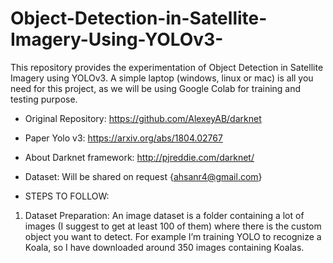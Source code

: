 # Object-Detection-in-Satellite-Imagery-Using-YOLOv3-
This repository provides the experimentation of Object Detection in Satellite Imagery using YOLOv3.
A simple laptop (windows, linux or mac) is all you need for this project, as we will be using Google Colab for training and testing purpose.

* Original Repository: https://github.com/AlexeyAB/darknet

* Paper Yolo v3: https://arxiv.org/abs/1804.02767

* About Darknet framework: http://pjreddie.com/darknet/

* Dataset: Will be shared on request {ahsanr4@gmail.com}

* STEPS TO FOLLOW:

1. Dataset Preparation: 
An image dataset is a folder containing a lot of images (I suggest to get at least 100 of them) where there is the custom object you want to detect. For example I’m training YOLO to recognize a Koala, so I have downloaded around 350 images containing Koalas.
